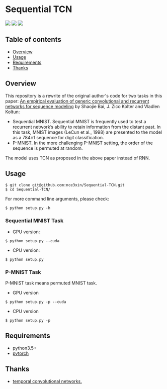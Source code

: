 # Sequential TCN
[![](https://img.shields.io/badge/language-python3-blue.svg)](https://www.python.org/ 'built with python3')
[![](https://img.shields.io/badge/weibo-@nce3xin-orange.svg)](https://weibo.com/u/1646027981 'my weibo')
[![](https://img.shields.io/github/license/nce3xin/Sequential-TCN.svg)](https://github.com/nce3xin/Sequential-TCN/blob/master/LICENSE 'LICENSE')

## Table of contents
* [Overview](#Overview)
* [Usage](#Usage)
* [Requirements](#Requirements)
* [Thanks](#Thanks)

## Overview
This repository is a rewrite of the original author's code for two tasks in this paper: [An empirical evaluation of generic convolutional and recurrent networks for sequence modeling](https://arxiv.org/pdf/1803.01271.pdf) by Shaojie Bai, J. Zico Kolter and Vladlen Koltun:
* Sequential MNIST. Sequential MNIST is frequently used to test a recurrent network’s ability to retain information from the distant past. In this task, MNIST images (LeCun et al., 1998) are presented to the model as a 784×1 sequence for digit classification. 
* P-MNIST. In the more challenging P-MNIST setting, the order of the sequence is permuted at random.
  
The model uses TCN as proposed in the above paper instead of RNN.

## Usage
```
$ git clone git@github.com:nce3xin/Sequential-TCN.git
$ cd Sequential-TCN/
```
For more command line arguments, please check:
```
$ python setup.py -h
```
### Sequential MNIST Task
* GPU version:
```
$ python setup.py --cuda
```
* CPU version:
```
$ python setup.py
```
### P-MNIST Task
P-MNIST task means permuted MNIST task.
* GPU version
```
$ python setup.py -p --cuda
```
* CPU version
```
$ python setup.py -p
```
## Requirements
* python3.5+
* [pytorch](https://pytorch.org/)

## Thanks
* [temporal convolutional networks.](https://github.com/locuslab/TCN)